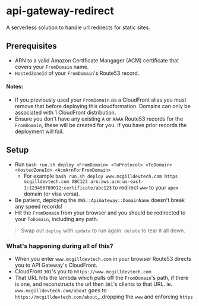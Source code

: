 # api-gateway-redirect
A serverless solution to handle url redirects for static sites.

## Prerequisites
- ARN to a valid Amazon Certificate Mangager (ACM) certificate that covers your `FromDomain` name.
- `HostedZoneId` of your `FromDomain`'s Route53 record.
#### Notes:  
  - If you previously used your `FromDomain` as a CloudFront alias you must remove that before deploying this cloudformation. Domains can only be associated with 1 CloudFront distribution.
  - Ensure you don't have any existing `A` or `AAAA` Route53 records for the `FromDomain`, these will be created for you. If you have prior records the deployment will fail.

## Setup
- Run `bash run.sh deploy <FromDomain> <ToProtocol> <ToDomain> <HostedZoneId> <AcmArnForFromDomain>`
  - For example `bash run.sh deploy www.mcgilldevtech.com https mcgilldevtech.com ABC123 arn:aws:acm:us-east-1:123456789012:certificate/abc123` to redirect `www` to your `apex` domain (or visa versa).
- Be patient, deploying the `AWS::ApiGateway::DomainName` doesn't break any speed records!
- Hit the `FromDomain` from your browser and you should be redirected to your `ToDomain`, including any path.
> Swap out `deploy` with `update` to run again. `delete` to tear it all down.

### What's happening during all of this?
- When you enter `www.mcgilldevtech.com` in your browser Route53 directs you to API Gateway's CloudFront.
- CloudFront `301`'s you to `https://www.mcgilldevtech.com`
- That URL hits the lambda which pulls off the `FromDomain`'s path, if there is one, and reconstructs the url then `301`'s clients to that URL. ie. `www.mcgilldevtech.com/about` goes to `https://mcgilldevtech.com/about`,..dropping the `www` and enforcing `https`
